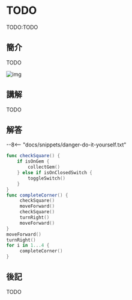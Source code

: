 # TODO

TODO:TODO

## 簡介

TODO

![img](https://ppt.cc/fddEQx)

## 講解

TODO

## 解答

--8<-- "docs/snippets/danger-do-it-yourself.txt"

```swift linenums="1"
func checkSquare() {
    if isOnGem {
        collectGem()
    } else if isOnClosedSwitch {
        toggleSwitch()
    }
}
func completeCorner() {
     checkSquare()
     moveForward()
     checkSquare()
     turnRight()
     moveForward()
}
moveForward()
turnRight()
for i in 1...4 {
     completeCorner()
}
```

## 後記

TODO
